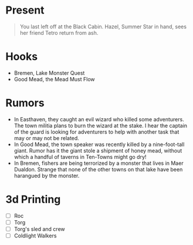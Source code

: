 # Present

> You last left off at the Black Cabin. Hazel, Summer Star in hand, sees her friend Tetro return from ash. 

# Hooks

- Bremen, Lake Monster Quest
- Good Mead, the Mead Must Flow

# Rumors

- In Easthaven, they caught an evil wizard who killed some adventurers. The town militia plans to burn the wizard at the stake. I hear the captain of the guard is looking for adventurers to help with another task that may or may not be related.
- In Good Mead, the town speaker was recently killed by a nine-foot-tall giant. Rumor has it the giant stole a shipment of honey mead, without which a handful of taverns in Ten-Towns might go dry!
- In Bremen, fishers are being terrorized by a monster that lives in Maer Dualdon. Strange that none of the other towns on that lake have been harangued by the monster.


# 3d Printing
- [ ] Roc
- [ ] Torg
- [ ] Torg's sled and crew
- [ ] Coldlight Walkers